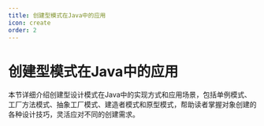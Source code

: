 ```yaml
---
title: 创建型模式在Java中的应用
icon: create
order: 2
---
```


# 创建型模式在Java中的应用

本节详细介绍创建型设计模式在Java中的实现方式和应用场景，包括单例模式、工厂方法模式、抽象工厂模式、建造者模式和原型模式，帮助读者掌握对象创建的各种设计技巧，灵活应对不同的创建需求。
